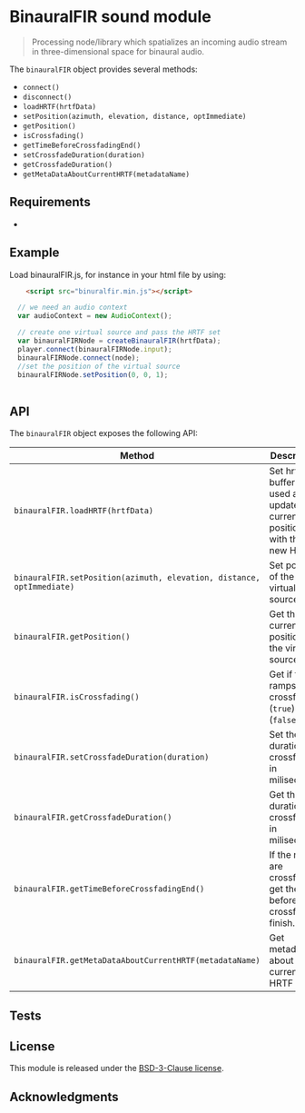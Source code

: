 # BinauralFIR sound module

> Processing node/library which spatializes an incoming audio stream in three-dimensional space for binaural audio.

The `binauralFIR` object provides several methods:

- `connect()`
- `disconnect()`
- `loadHRTF(hrtfData)`
- `setPosition(azimuth, elevation, distance, optImmediate)`
- `getPosition()`
- `isCrossfading()`
- `getTimeBeforeCrossfadingEnd()`
- `setCrossfadeDuration(duration)`
- `getCrossfadeDuration()`
- `getMetaDataAboutCurrentHRTF(metadataName)`


## Requirements

- 

## Example

Load binauralFIR.js, for instance in your html file by using:

```html
    <script src="binuralfir.min.js"></script>
```

```js
  // we need an audio context
  var audioContext = new AudioContext();

  // create one virtual source and pass the HRTF set
  var binauralFIRNode = createBinauralFIR(hrtfData);
  player.connect(binauralFIRNode.input);
  binauralFIRNode.connect(node);
  //set the position of the virtual source
  binauralFIRNode.setPosition(0, 0, 1);
 
```

## API

The `binauralFIR` object exposes the following API:

Method | Description
--- | ---
`binauralFIR.loadHRTF(hrtfData)` | Set hrtf set buffer to be used and update the current position with the new HRTF.
`binauralFIR.setPosition(azimuth, elevation, distance, optImmediate)` | Set position of the virtual source.
`binauralFIR.getPosition()` | Get the current position of the virtual source.
`binauralFIR.isCrossfading()` | Get if the ramps are crossfading (`true`) or not (`false`).
`binauralFIR.setCrossfadeDuration(duration)` | Set the duration of crossfading in miliseconds.
`binauralFIR.getCrossfadeDuration()` | Get the duration of crossfading in miliseconds.
`binauralFIR.getTimeBeforeCrossfadingEnd()` | If the ramps are crossfading, get the time before the crossfading finish.
`binauralFIR.getMetaDataAboutCurrentHRTF(metadataName)` | Get metadata about the current HRTF set.



## Tests

## License

This module is released under the [BSD-3-Clause license](http://opensource.org/licenses/BSD-3-Clause).

## Acknowledgments

